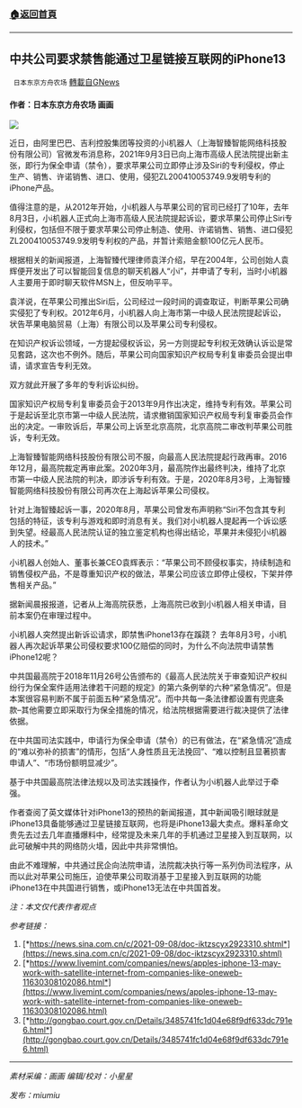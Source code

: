 ###  [:house:返回首頁](https://github.com/ourhimalayas/txt)
---


## 中共公司要求禁售能通过卫星链接互联网的iPhone13
` 日本东京方舟农场` [轉載自GNews](https://gnews.org/zh-hans/1553988/)

#### **作者：日本东京方舟农场 画画**

![](https://assets.gnews.org/wp-content/uploads/2021/09/FF7E435E-1D96-4485-B3E2-8F5695DC26C3.jpeg)

近日，由阿里巴巴、吉利控股集团等投资的小i机器人（上海智臻智能网络科技股份有限公司）官微发布消息称，2021年9月3日已向上海市高级人民法院提出新主张，即行为保全申请（禁令），要求苹果公司立即停止涉及Siri的专利侵权，停止生产、销售、许诺销售、进口、使用，侵犯ZL200410053749.9发明专利的iPhone产品。

值得注意的是，从2012年开始，小i机器人与苹果公司的官司已经打了10年，去年8月3日，小i机器人正式向上海市高级人民法院提起诉讼，要求苹果公司停止Siri专利侵权，包括但不限于要求苹果公司停止制造、使用、许诺销售、销售、进口侵犯ZL200410053749.9发明专利权的产品，并暂计索赔金额100亿元人民币。

根据相关的新闻报道，上海智臻代理律师袁洋介绍，早在2004年，公司创始人袁辉便开发出了可以智能回复信息的聊天机器人“小i”，并申请了专利，当时小i机器人主要用于即时聊天软件MSN上，但反响平平。

袁洋说，在苹果公司推出Siri后，公司经过一段时间的调查取证，判断苹果公司确实侵犯了专利权。2012年6月，小i机器人向上海市第一中级人民法院提起诉讼，状告苹果电脑贸易（上海）有限公司以及苹果公司专利侵权。

在知识产权诉讼领域，一方提起侵权诉讼，另一方则提起专利权无效确认诉讼是常见套路，这次也不例外。随后，苹果公司向国家知识产权局专利复审委员会提出申请，请求宣告专利无效。

双方就此开展了多年的专利诉讼纠纷。

国家知识产权局专利复审委员会于2013年9月作出决定，维持专利有效。苹果公司于是起诉至北京市第一中级人民法院，请求撤销国家知识产权局专利复审委员会作出的决定。一审败诉后，苹果公司上诉至北京高院，北京高院二审改判苹果公司胜诉，专利无效。

上海智臻智能网络科技股份有限公司不服，向最高人民法院提起行政再审。2016年12月，最高院裁定再审此案。2020年3月，最高院作出最终判决，维持了北京市第一中级人民法院的判决，即涉诉专利有效。于是，2020年8月3号，上海智臻智能网络科技股份有限公司再次在上海起诉苹果公司侵权。

针对上海智臻起诉一事，2020年8月，苹果公司曾发布声明称“Siri不包含其专利包括的特征，该专利与游戏和即时消息有关。我们对小i机器人提起再一个诉讼感到失望。经最高人民法院认证的独立鉴定机构也得出结论，苹果并未侵犯小i机器人的技术。”

小i机器人创始人、董事长兼CEO袁辉表示：“苹果公司不顾侵权事实，持续制造和销售侵权产品，不是尊重知识产权的做法，苹果公司应该立即停止侵权，下架并停售相关产品。”

据新闻晨报报道，记者从上海高院获悉，上海高院已收到小i机器人相关申请，目前本案仍在审理过程中。

小i机器人突然提出新诉讼请求，即禁售iPhone13存在蹊跷？ 去年8月3号，小i机器人再次起诉苹果公司侵权要求100亿赔偿的同时，为什么不向法院申请禁售iPhone12呢？

中共国最高院于2018年11月26号公告颁布的《最高人民法院关于审查知识产权纠纷行为保全案件适用法律若干问题的规定》的第六条例举的六种“紧急情况”。但是本案很容易判断不属于前面五种“紧急情况”。而中共每一条法律都设置有兜底条款–其他需要立即采取行为保全措施的情况，给法院根据需要进行裁决提供了法律依据。

在中共国司法实践中，申请行为保全申请（禁令）的已有做法，在“紧急情况”造成的“难以弥补的损害”的情形，包括“人身性质且无法挽回”、“难以控制且显著损害申请人”、“市场份额明显减少”。

基于中共国最高院法律法规以及司法实践操作，作者认为小i机器人此举过于牵强。

作者查阅了英文媒体针对iPhone13的预热的新闻报道，其中新闻吸引眼球就是iPhone13具备能够通过卫星链接互联网，也将是iPhone13最大卖点。爆料革命文贵先去过去几年直播爆料中，经常提及未来几年的手机通过卫星接入到互联网，以此可破解中共的网络防火墙，因此中共非常惧怕。

由此不难理解，中共通过民企向法院申请，法院裁决执行等一系列伪司法程序，从而以此对苹果公司施压，迫使苹果公司取消基于卫星接入到互联网的功能iPhone13在中共国进行销售，或iPhone13无法在中共国首发。

*注：本文仅代表作者观点*

*参考链接：*

1. [*https://news.sina.com.cn/c/2021-09-08/doc-iktzscyx2923310.shtml*](https://news.sina.com.cn/c/2021-09-08/doc-iktzscyx2923310.shtml)
2. [*https://www.livemint.com/companies/news/apples-iphone-13-may-work-with-satellite-internet-from-companies-like-oneweb-11630308102086.html*](https://www.livemint.com/companies/news/apples-iphone-13-may-work-with-satellite-internet-from-companies-like-oneweb-11630308102086.html)
3. [*http://gongbao.court.gov.cn/Details/3485741fc1d04e68f9df633dc791e6.html*](http://gongbao.court.gov.cn/Details/3485741fc1d04e68f9df633dc791e6.html)


* * *

*素材采编：画画  编辑/校对：小星星*

*发布：miumiu*
